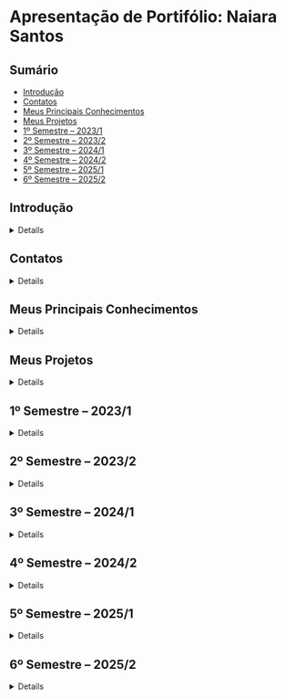 # Apresentação de Portifólio: Naiara Santos

## Sumário
- [Introdução](#introdução)
- [Contatos](#contatos)
- [Meus Principais Conhecimentos](#meus-principais-conhecimentos)
- [Meus Projetos](#meus-projetos)
- [1º Semestre – 2023/1](#1º-semestre--20231)
- [2º Semestre – 2023/2](#2º-semestre--20232)
- [3º Semestre – 2024/1](#3º-semestre--20241)
- [4º Semestre – 2024/2](#4º-semestre--20242)
- [5º Semestre – 2025/1](#5º-semestre--20251)
- [6º Semestre – 2025/2](#6º-semestre--20252)


## Introdução
<details> 
"Faça uma breve introdução sobre você. Fale de sua formação e carreira. Caso aplicável, fale de publicações ou apresentações em eventos da área de computação. Inclua uma foto!"
</details>

## Contatos
<details> 

* [GIT](https://github.com/NaiaraSantos3)
* [LinkedIn](https://www.linkedin.com/in/naiara-santos-73b83a186/)
</details>

## Meus Principais Conhecimentos
<details> 

"Apresente seus principais conhecimentos. Foque nos conhecimentos que possui maior domínio e que deseja desenvolver durante sua carreira."
</details>


## Meus Projetos
<details> 

Durante a realização do curso de Banco de Dados na Fatec - Faculdade de Tecnologia de São José dos Campos - Profº Jessen Vidal, tive a interação com a Metodologia de Aprendizado - API e em todos os semestres foram desenvolvidos ao menos um projeto em equipe e com base na metodologia de Scrum.
Neste portifólio, serão apresentadas os parceiros (clientes), meus aprendizados, contribuições pessoais com as minhas equipes e as soluções elaboradas em cada um dos seis semestres. 
</details>

## 1º Semestre – 2023/1

<details> 

Para o 1° Semestre, devido a necessidade de aprendizagem e o contato inicial com a metodologia _Scrum_, o cliente definido foi interno, ou seja, a própria FATEC. 
Para uma dinâmica e vivência completa, contamos com apoio dos professores e do Coordenador do Curso, sendo respectivamente:
- Na função de P2: Lucas Gonçalves Nadalete;
- Na função de M2: Fabiano Sabha Walczak 
- Na função de Cliente (Coordenador de Banco de Dados, durante o desenvolvimento do projeto): Jose Walmir Gonçalves Duque 

### Objetivo do Projeto
Para o denvolvimento da API do 1° Semestre, aplicado na primeira etapa de 2023, tivemos o seguinte desafio:

A instituição de ensino PBLTex, especializada em cursos práticos de ensino, aplicando a PBL (_Problem Based Learning_), desenvolveu uma dinâmica de Avaliação Democratizada baseada na técnica de Avaliação 360°. 
Dessa forma, o foco do projeto foi no desenvolvimento de uma aplicação tecnológica para uma Avaliação Democratizada,permitindo o levantamento, análise e desenvolvimento de futuras resoluções, através das funcionalidades criadas.

Segue link para conhecer a aplicação _Avaliação 360°_:

[Aplicação _Avaliação 360°_](https://github.com/iNineBD/Aval360-1Sem2023)

#### Tecnologias Utilizadas
As tecnologias utilizadas foram:

![Tecnologias Utilizadas](Descricao_Projetos_Semestre/Imagens/tecnologias_1sem.png)

- _Python_: linguagem utilizada no projeto;
- _Visual Studio Code_: IDE definida para uso de todo o time de desenvolvimento;
- _Excel_: uso interno na equipe, para o controle das avaliações do time durante as sprints, dashboards e apoio no desenvolvimento do _burndown_;
- _Json_: utilizado para o registro dos dados gerados durante a execução da aplicação.
- _Git_ e _GitHub_: escalabilidade, disponibilidade e rastreamento de todo o projeto, a fim de manter as informações e acessos para todos os integrantes de maneira prática;
- _Monday_: para registrar/movimentar as tasks e acompanhar a conclusão de todo o backlog proposto;
- _Discord_: reuniões da equipe para apoio no desenvolvimento do projeto;

#### Contribuições Pessoais
Para a elaboração e desenvolvimento do projeto no 1° semestre as minhas contribuições foram as seguintes atribuições:
- _Product Owner_: interagi com o cliente durante todo o projeto, a fim de melhor compreender o produto a ser desenvolvido, para repassar ao Time de Desenvolvimento.
- _Developer_: em algumas tasks, realizei apoio ao time, atuando também no backend. 

Dessa forma, seguem os desenvolvimentos de cada sprint, estruturadas da seguinte forma:

- _Sprint 1_:

Responsável por entender, conversar com o cliente e realizar o planejamento do Backlog:

|  **ÉPICO**  | **USER STORY** | **PRIORIDADE** | **SPRINT** | **STATUS** |
|-------------------------|---------------------|----------------|-------------------------|------------------------|
| Avaliação 360° | O sistema deve realizar uma avaliação dos integrantes do time e uma autoavaliação para analisar o desempenho como equipe | Alta | 2 | **Realizado** |
| Avaliação 360° | A avaliação deve ter respostas baseadas em uma escala Likert (5 valores), seguindo fatores fixos a serem avaliados | Alta | 2 | **Realizado** |
| Controle de Usuário | O sistema deve conter um controle de usuários, de uso exclusivo do administrador, com as funções de editar, excluir e promover usuários a administrador | Média | 3 | **Realizado** |
| Controle de Usuário | O sistema deve conter um controle de perfil que possibilita a realização do login, onde é possível diferenciar o usuário do administrador |  Média | 3 | **Realizado** |
| Controle de Turmas | Ter um controle para turmas que possibilite e permita que o administrador consiga gerir os times dentro de uma turma  | Média | 2 | **Realizado** |
| Controle de Times | Ter um controle para times que possibilite gestão de usuários dentro do time (sendo que está dentro de uma turma)| Média | 2 | **Realizado** |
| Controle de Sprints | Um controle sprint onde o administrador fazer a gestão de todas as informações da sprint | Média | 3 | **Realizado** |
| Dashboards | Dashboards a partir de dados de avaliações respondidas no decorrer das sprints para que o cliente tenha melhor análise dos resultados de desempenho | Alta | 4 | **Realizado** | 
| Backlog | O projeto precisa ser estruturado de acordo com a metodologia ágil, contendo todos os tópicos exigidos pelo cliente | Alta | 1,2,3 | **Realizado** |
| Design | Aprimorar a visualização do sistema no console, de forma organizada e com cores de maior destaque | Alta | 4 | **Realizado** |
| Fluxograma | Um protótipo que permite uma visualização ramificada do sistema | Baixa | 1 | **Realizado** |

- _Sprint 2_: 

Realizado o Controle de Times: Para acessar o Controle de Times, se faz necessário acessar o Controle de Turmas. Por tanto, um Time precisa pertencer a uma Turma e somente essa inclusão permitirá a aplicação adequada da Avaliação 360°.
É através do Controle de Times que se torna possível gerenciar todas as informações dos usuários e visualizar a evolução da Avaliação.

Nesta etapa, auxiliei no desenvolvimento nas seguintes funcionalidades:
Criar novo Time;
Visualizar turmas;

Segue vídeo da aplicação, para Controle de Times:

[Clique aqui para ver o vídeo de demonstração](Descricao_Projetos_Semestre/Videos/Controle_Times_1Sem.mp4)

- _Sprint 3_:

Realizado o Controle de Sprint: gerenciamento e acompanhamento das avaliações realizadas em ciclos curtos e iterativos, para facilitar o controle e a gestão da aplicação. É no controle de sprints, que é possível criar, editar, visualizar e excluir sprints, bem como gerenciar as tarefas atribuídas a cada uma delas.
	  
Nesta etapa, atuei no desenvolvimento da funcionalidade de:
Editar Sprints:

Segue vídeo da aplicação, para "Editar Sprints":

[Clique aqui para ver o vídeo de demonstração](Descricao_Projetos_Semestre/Videos/Controle_Sprints_1Sem.mp4)


Atualização e reestruturação do Backlog:

|  **ÉPICO**  | **USER STORE** | **PRIORIDADE** | **SPRINT** | **STATUS** |
|-------------------------|---------------------|----------------|-------------------------|------------------------|
| Avaliação 360° | O sistema deve realizar uma avaliação dos integrantes do time e uma autoavaliação para analisar o desempenho como equipe | Alta | 2 | **Realizado** |
| Avaliação 360° | A avaliação deve ter respostas baseadas em uma escala Likert (5 valores), seguindo fatores fixos a serem avaliados | Alta | 2 | **Realizado** |
| Controle de Usuário | O sistema deve conter um controle de usuários, de uso exclusivo do administrador, com as funções de editar, excluir e promover usuários a administrador | Média | 3 | **Realizado** |
| Controle de Usuário | O sistema deve conter um controle de perfil que possibilita a realização do login, onde é possível diferenciar o usuário do administrador |  Média | 3 | **Realizado** |
| Controle de Turmas | Ter um controle para turmas que possibilite e permita que o administrador consiga gerir os times dentro de uma turma  | Média | 2 | **Realizado** |
| Controle de Times | Ter um controle para times que possibilite gestão de usuários dentro do time (sendo que está dentro de uma turma)| Média | 2 | **Realizado** |
| Controle de Sprints | Um controle sprint onde o administrador fazer a gestão de todas as informações da sprint | Média | 3 | **Realizado** |
| Dashboards | Dashboards a partir de dados de avaliações respondidas no decorrer das sprints para que o cliente tenha melhor análise dos resultados de desempenho | Alta | 4 | **A Realizar** | 
| Backlog | O projeto precisa ser estruturado de acordo com a metodologia ágil, contendo todos os tópicos exigidos pelo cliente | Alta | 1,2,3 | **Realizado** |
| Design | Ter uma visualização clara, organizada e com cores de maior destaque | Alta | 4 | **A Realizar** |
| Fluxograma | Um protótipo que permite uma visualização ramificada do sistema | Baixa | 1 | **Realizado** |

- _Sprint 4_:

Realizados os Dashboards para acesso do Administrador:

Dashboard Global: visualização de todas as sprints como um todo, contendo as notas obtidas pela avaliação 360° através de médias
![image](Descricao_Projetos_Semestre/Imagens/Tela_Dashboard_Global_Sem1.png)

Dashboard Turmas, Times, Integrantes: fornecem informações sobre as Turmas, Times e Integrantes:
![image](Descricao_Projetos_Semestre/Imagens/Tela_Dashboard_Turmas_Times_Sem1.png)

Feedback: Para que Integrante(Aluno) tenha conhecimento do "motivo" da nota baixa. 

O feedback é obrigatório sempre que for inserido uma nota menor ou igual a 3, as informações de feedback são salvas no sistema e o Integrante pode visualiza-las sempre que necessário.

![image](Descricao_Projetos_Semestre/Imagens/Tela_Feedback_Sem1.png)

#### Hard Skills
  - Estuturação do Backlog: faço com autonomia;
  - Desenvolvimento utilizando Python: sei fazer com ajuda/pesquisa;
  - GitHub: o uso do GitHub e de commits eu sei fazer com ajuda/pesquisa;

#### Soft Skills
Precisei desempenhar e desenvolver muito a comunicação para interagir as pessoas. Apesar de ser comunicativa, foi desafiador conseguir entender:
- As referências relacionadas as tecnologias, já que eu vim de uma outra área e nunca tive contato com as ferramentas utilizadas;
- Dinâmica/funcionamento e as boas práticas da metodologia Scrum;
- Saber interagir/conversar com o cliente: por mais que o projeto tenha sido sem um cliente externo, a dinâmica exigiu um comprometimento e um comportamento à altura;
- Aprender atuar como PO: saber/entender o problema do cliente e repassar ao time de desenvolvimento;
	
</details>

## 2º Semestre – 2023/2

<details> 

### Apresentação do Parceiro (Empresa) - Quem é?

Para o 2° Semestre, a API contou novamente com o Cliente Interno: FATEC.

### Objetivo do Projeto
Para o desenvolvimento da API do 2° Semestre, foi proposto o seguinte desafio:

Para o curso de Análise e Desenvolvimento de Sistemas (ADS), a FATEC – São José dos Campos enfrenta diversos desafios no gerenciamento dos Trabalhos de Graduação (TGs), principalmente devido à ausência de um sistema prático e eficiente para essa finalidade. A ausência de uma organização, dificulta o acompanhamento do progresso dos alunos e compromete a gestão dos projetos.

Dessa forma, foi solicitado o desenvolvimento de um Sistema de Gerenciamento de Banco de Dados, com o objetivo de centralizar e simplificar toda a administração dos TGs. A ferramenta será utilizada para um acompanhamento mais eficaz das etapas, prazos de entrega e status dos projetos, promovendo maior controle e organização ao longo do processo.

Segue link para conhecer a aplicação _Sistema Gerenciador de TGs_:

[Aplicação _Sistema Gerenciador de TGs_](https://github.com/iNineBD/SGTG-2Sem2023)

#### Tecnologias Utilizadas
As tecnologias utilizadas foram:

![Tecnologias Utilizadas](Descricao_Projetos_Semestre/Imagens/tecnologias_2sem.png)

- _Java_: linguagem utilizada no projeto;
- _Eclipse_: IDE definida para uso de todo o time de desenvolvimento;
- _MySQL_: Banco de Dados utilizado para o gerenciamento dos dados da aplicação;
- _JavaFX_: _framework_ utilizado para a a criação das interfaces gráficas da aplicação (frontend);
- _Clickup_: para registrar/movimentar as tasks, registrar o tempo médio na realização dos cards (tarefas) e acompanhar a conclusão de todo o backlog proposto;
- _Figma_: elaborado os protótipos das telas para validação com o cliente e modelo para o Time de Desenvolvimento.

#### Contribuições Pessoais
Para a elaboração e desenvolvimento do projeto no 2° semestre, atuei como _Developer_. 

Seguem os desenvolvimentos de cada sprint, estruturadas da seguinte forma:

- _Sprint 1_:
Responsável por elaborar os protótipos das seguintes telas:

Tela inicial e para carregar CSV:: é a primeira tela apresentada para o usuário. Possui um barra de ferramentas, onde todas as demais funcionalidades do sistema podem ser acessadas.
	
![Tela inicial](Descricao_Projetos_Semestre/Imagens/Imagem_modelo_tela_inicial.png)
	
Tela de Gerenciar Alunos: 

Em "Gerenciar Alunos" os dados de todos os alunos são exibidos de forma resumida. Na coluna de ações há dois botões, para visualização do aluno e feedback.

![Tela Gerenciar Alunos](Descricao_Projetos_Semestre/Imagens/Imagem_modelo_tela_gerenciar_alunos.png)

E também a tela "Nome Aluno" os elementos são particulares de apenas um aluno, sendo possível modifica-los a partir do botão "Editar aluno".

![Tela Nome Aluno](Descricao_Projetos_Semestre/Imagens/Imagem_modelo_tela_nome_aluno.png)


Tela de Confirmação: idealizada para que o usuário visualize todas as informações preenchidas pelo aluno no questionário que foram carregadas do CSV, e caso haja algum erro nas informações, será nesta tela que o usuário poderá modifica-las.

![Tela Confirmação](Descricao_Projetos_Semestre/Imagens/Imagem_modelo_tela_confirma_info.png)

- _Sprint 2_:
Desenvolvimento de alguns filtros no backend para aplicação, sendo:

Filtro para o Nome;

Filtro do nome e e-mail institucional; 

- _Sprint 3_:
Iniciado o desenvolvimento do relatório de orientador x aluno, destinado para o "Professor", que fosse utilizar a aplicação;

- _Sprint 4_:
Finalizado o relatório de Orientador X Aluno, nomeado como "Transporte Notas". O objetivo é associar os dois dados para geração do relatório:

![Tela_Relatório](Descricao_Projetos_Semestre/Videos/Relatorio_OrientadorXAluno_2sem.mp4)

#### Hard Skills
- Figma para desenvolvimento de protótipo: sei fazer com autonomia;
- Java: sei fazer com ajuda/pesquisa;
- Eclipse: sei utilizar com autonomia;
- GitHub: eu sei fazer com ajuda/pesquisa;

#### Soft Skills
Precisei desempenhar/desenvolver habilidades voltadas totalmente para o a função de _Developer_, já que as minhas tasks estavam relacionadas ao frontend e backend. Além disso, foi desafiador pois a linguagem e a IDE utilizadas, foram diferentes do proposto no 1° semestre.
</details>

## 3º Semestre – 2024/1

<details> 

### Apresentação do Parceiro: Dom Rock

A _DOM ROCK_ é uma empresa voltada para apoioar clientes de diversos setores e que geram todo o tipo de dado (áudio, e-mail, imagem, etc.) a realizarem análises de dados através do uso da Inteligência Artificial. Com os dados tratatos e analisados, possibilitam aos seus clientes maior acertividade e segurança para as tomadas de decisões.


Segue o link para conhecer a _DOM ROCK_:

[_Dom Rock_](https://www.domrock.net/)


### Objetivo do Projeto
Para o denvolvimento da API do 3° Semestre, aplicado na primeira etapa de 2024, tivemos o seguinte desafio:

A instituição possui um sistema de processamento de dados em cascata chamado pipeline, que consiste em vários estágios que são coordenados automaticamente com base nas características das fontes de dados e nas necessidades dos clientes em termos de algoritmos de IA ou modelos matemáticos. 
Na metodologia de implementação do sistema, é necessário configurar as fontes de dados envolvidas para que a plataforma funcione corretamente. No entanto, a configuração das fontes de dados é feita manualmente, sendo um ponto crítico que consome muito tempo dos técnicos e cria uma dependência excessiva de especialistas para realizar tal tarefa.
Para superar esse obstáculo, foi proposto a criação de uma interface amigável para a configuração das fontes de dados em alguns estágios, proporcionando maior agilidade na implantação para os clientes da _Dom Rock_ e reduzindo a sua dependência de técnicos especializados.

Segue link para conhecer a aplicação _DataFlow_:

[Aplicação _DataFlow_](https://github.com/iNineBD/DataFlow-3Sem2024)

#### Tecnologias Utilizadas
" Apresente brevemente as tecnologias utilizadas. Uma tecnologia por linha. Indique qual a importância de cada tecnologia para o projeto."


#### Contribuições Pessoais
Para a elaboração e desenvolvimento do projeto no 3° semestre as minhas contribuições foram as seguintes atribuições:
- Protótipo
Para o decorrer da API, a equipe julgou necessário a elaboração de protótipos das telas a serem exibidas. Isso foi realizado para que as validações realizadas com o cliente e o entendimento da equipe não se perdessem com o desenrolar do projeto. Dessa forma, durante todo o semestre, auxiliei na idealização das telas, bem como nas correções quando solicitados pelo cliente ou pelo time de desenvolvimento.
- Front-end
Para esse projeto, seguimos a divisão de front-end / back-end. Minhas atribuições foram realizadas junto ao desenvolvimento de front-end, que apartir da idealização dos protótipos, as telas foram divididas entre os integrantes para realizar a integração junto com o back-end elaborado. 
Antes do início das tasks, cada integrante planejava a quantidade de tempo (em horas) a ser gasto para a realização da tarefa. Ao final, cada um deveria lançar o total de horas efetivamente utilizadas para finalizar determinada atribuição.
Dessa forma, seguem os desenvolvimentos de cada sprint, estruturadas da seguinte forma:

  	- _Sprint 1_: Criação da Tela Home
   
	A primeira tela desenvolvida nesta API, tinha como propósito a exibição dos arquivos que foram “importados” no sistema, status, organização e a exposição dessas informações eram restritas a cada usuário, ou seja, só poderiam ver essas informações, o usuário atribuído para ter essa visão, de acordo com o seu nível de acesso e sua organização.
![image](https://github.com/user-attachments/assets/28b978b3-03fd-4d1f-a82d-d73652705949)

 	- _Sprint 2_: Criação da Tela de Login e Conexão com Back-end
   
	A tela de login, foi desenvolvida a fim de limitar os acessos e garantir maior segurança a aplicação. Além da parte visual (front-end), foi elaborada a conexão entre front-end e back-end, garantindo o funcionamento real e adequado para acessar todas as funcionalidades desenvolvidas.
![image](https://github.com/user-attachments/assets/cfa59c82-18ef-48fa-b4d1-89e97356fc76)

	- _Sprint 3_: Tela Validação Silver Zone e Editar DePara
   
	A tela de Validação Silver consiste em uma etapa em que o usuário responsável precisa verificar os dados e decidir se o que foi realizado na etapa da Bronze Zone está reprovado ou aprovado.
	Visualização da tela de Validação da Silver Zone:

	![image](https://github.com/user-attachments/assets/c775d238-588a-4d0c-a01e-59f21a90c6cf)

	Dessa forma, existem as seguintes exibições de mensagens:

 	 Quando o usuário reprova as informações recebidas na validação da Silver Zone, todos os dados retornam para a etapa anterior (Bronze Zone) para que sejam reajustados, impendindo que sigam de maneira inconsistente.
  
 	 ![image](https://github.com/user-attachments/assets/c874d656-330e-49f3-b34d-025c330defd5)

	 Quando o usuário aprova as informações recebidas, todos os dados seguem para as etapas seguintes da Silver Zone.
  
	![image](https://github.com/user-attachments/assets/5c33128f-89a9-4363-8a5b-03d6a0ef3b32)
	
	 Já a tela de Editar DePara foi desenvolvida para que o usuário conseguisse realizar alteração dos metadados, sendo possível realizar a inclusão ou exclusão de uma linha inteira, excluir tudo ou apenas alterar o De (que consiste na alteração da coluna "O valor De") e também o Para (que cosiste na alteração da coluna "É igual a").
	 ![image](https://github.com/user-attachments/assets/aeb258b4-988a-4b51-8f79-504f1f3974e3)
 
 	_- Sprint 4:_ Controle de Usuários e Manual da Aplicação
	Foi adicionado para o perfil do usuário Master, um botão de Controle de Acesso na tela home (no canto direito superior), para que seja possível acessar as funcionalidades de "Cadastrar Usuário" (entregue em etapas anteriores) e adicionado o "Log de Usuários" (todos esses privilégios são restritos apenas ao Master, já que ele é o usuário que faz a administração da aplicação)
  	![image](https://github.com/user-attachments/assets/e194d50c-ce73-46d1-aa29-f0dd26995c05)

   	![image](https://github.com/user-attachments/assets/5f816240-66fd-426d-9d41-3a31b50cb00d)

 	Foram elaborados dois modelos de Manuais da Aolicação, sendo:
  
  	_Manual do Usuário - Parceiros:_ focado em explicar a utilização do sistema para os parceiros(clientes) da Dom Rock, fazendo que utilizassem o sistema com mais facilidade e menor dependência do Time da _Dom Rock_.
  	
	| [Clique aqui para acessar ao Manual do Usuário - Parceiros](https://github.com/iNineBD/DataFlow-3Sem2024/blob/main/doc/Manuais/Manual%20do%20Usu%C3%A1rio%20-%20Parceiros.pdf) |

   	_Manual do Usuário - Master e Full:_ focado em explicar a utilização do sistema para os usuários que fazem a gestão e administração do sistema, neste caso, voltado para o time da _Dom Rock_.
  
	| [Clique aqui para acessar ao Manual do Usuário - Master e Full](https://github.com/iNineBD/DataFlow-3Sem2024/blob/main/doc/Manuais/Manual%20do%20Usu%C3%A1rio%20-%20MASTER%20e%20FULL.pdf) |

- GitHub

#### Hard Skills
Apresente as hard skills que você utilizou/desenvolveu durante o projeto e o nível de proficiência alcançado. Exemplo: CSS - Sei fazer com autonomia

#### Soft Skills
Apresente as soft skills que você utilizou/desenvolveu durante o projeto e em quais situações elas foram fundamentais. Exemplo: Comunicação - Precisei exercitar minhas habilidades de comunicação para viabilizar as reuniões semanais levando em conta as disponibilidades dos membros, que não cursavam as mesmas disciplinas.

</details>

## 4º Semestre – 2024/2

<details> 

</details>

## 5º Semestre – 2025/1

<details> 

</details>

## 6º Semestre – 2025/2

<details> 

</details>
